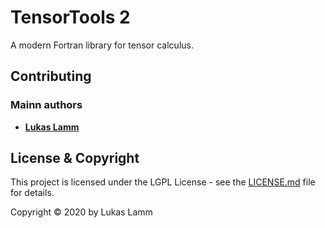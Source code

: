 # TensorTools 2

A modern Fortran library for tensor calculus.

## Contributing

### Mainn authors

* [**Lukas Lamm**](https://www.llamm.de)

## License & Copyright

This project is licensed under the LGPL License - see the [LICENSE.md](LICENSE.md) file for details.

Copyright © 2020 by Lukas Lamm
